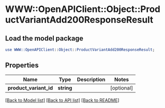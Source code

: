 # WWW::OpenAPIClient::Object::ProductVariantAdd200ResponseResult

## Load the model package
```perl
use WWW::OpenAPIClient::Object::ProductVariantAdd200ResponseResult;
```

## Properties
Name | Type | Description | Notes
------------ | ------------- | ------------- | -------------
**product_variant_id** | **string** |  | [optional] 

[[Back to Model list]](../README.md#documentation-for-models) [[Back to API list]](../README.md#documentation-for-api-endpoints) [[Back to README]](../README.md)


